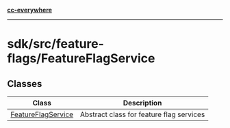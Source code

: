[**cc-everywhere**](../../../../index.md)

***

# sdk/src/feature-flags/FeatureFlagService

## Classes

| Class | Description |
| ------ | ------ |
| [FeatureFlagService](classes/feature-flag-service.md) | Abstract class for feature flag services |
